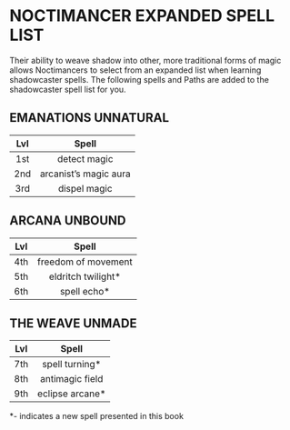 # NOCTIMANCER EXPANDED SPELL LIST

Their ability to weave shadow into other, more traditional forms of magic allows Noctimancers to select from an expanded list when learning shadowcaster spells. The following spells and Paths are added to the shadowcaster spell list for you.

## EMANATIONS UNNATURAL

| Lvl  | Spell                 |
| :--: | :------------------:  |
| 1st  | detect magic          |
| 2nd  | arcanist’s magic aura |
| 3rd  | dispel magic          |

## ARCANA UNBOUND

| Lvl  | Spell               |
| :--: | :-----------------: |
| 4th  | freedom of movement |
| 5th  | eldritch twilight*  |
| 6th  | spell echo*         |

## THE WEAVE UNMADE

| Lvl  | Spell           |
| :--: | :-------------: |
| 7th  | spell turning*  |
| 8th  | antimagic field |
| 9th  | eclipse arcane* |

*- indicates a new spell presented in this book